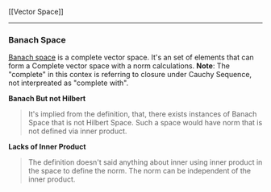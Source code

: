 [[Vector Space]]

---
### **Banach Space**

[Banach space](https://mathworld.wolfram.com/BanachSpace.html) is a complete vector space. It's an set of elements that can form a Complete vector space with a norm calculations.  **Note**: The "complete" in this contex is referring to closure under Cauchy Sequence, not interpreated as "complete with".


**Banach But not Hilbert**
> It's implied from the definition, that, there exists instances of Banach Space that is not Hilbert Space. Such a space would have norm that is not defined via inner product. 


**Lacks of Inner Product**
> The definition doesn't said anything about inner using inner product in the space to define the norm. The norm can be independent of the inner product. 


